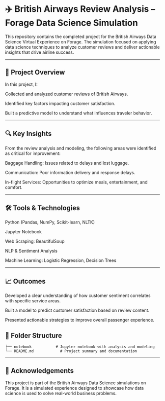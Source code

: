 # ✈️ British Airways Review Analysis – Forage Data Science Simulation
This repository contains the completed project for the British Airways Data Science Virtual Experience on Forage. The simulation focused on applying data science techniques to analyze customer reviews and deliver actionable insights that drive airline success.

---

## 🧠 Project Overview
In this project, I:

Collected and analyzed customer reviews of British Airways.

Identified key factors impacting customer satisfaction.

Built a predictive model to understand what influences traveler behavior.

---

## 🔍 Key Insights
From the review analysis and modeling, the following areas were identified as critical for improvement:

Baggage Handling: Issues related to delays and lost luggage.

Communication: Poor information delivery and response delays.

In-flight Services: Opportunities to optimize meals, entertainment, and comfort.

---

## 🛠 Tools & Technologies
Python (Pandas, NumPy, Scikit-learn, NLTK)

Jupyter Notebook

Web Scraping: BeautifulSoup

NLP & Sentiment Analysis

Machine Learning: Logistic Regression, Decision Trees

---

## 📈 Outcomes
Developed a clear understanding of how customer sentiment correlates with specific service areas.

Built a model to predict customer satisfaction based on review content.

Presented actionable strategies to improve overall passenger experience.

## 📂 Folder Structure
```plaintext
├── notebook           # Jupyter notebook with analysis and modeling
└── README.md            # Project summary and documentation
```

---

## 📢 Acknowledgements
This project is part of the British Airways Data Science simulations on Forage. It is a simulated experience designed to showcase how data science is used to solve real-world business problems.
